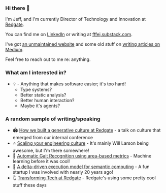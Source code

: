 ### Hi there 👋

I'm Jeff, and I'm currently Director of Technology and Innovation at [Redgate](https://www.red-gate.com/).

You can find me on [LinkedIn](https://www.linkedin.com/in/fffej/) or writing at [fffej.substack.com](https://fffej.substack.com).

I've got [an unmaintained website](https://www.fatvat.co.uk/) and some old stuff on [writing articles on Medium](https://jeff-foster.medium.com/).

Feel free to reach out to me re: anything.

### What am I interested in?

* 💡  - Anything that makes software easier; it's too hard!
  * Type systems?
  * Better static analysis?
  * Better human interaction?
  * Maybe it's agents?

### A random sample of writing/speaking

* 🏟️ [How we built a generative culture at Redgate](https://www.infoq.com/presentations/redgate-westrum-model/) - a talk on culture that emerged from our internal conference
* ⭐ [Scaling your engineering culture](https://podcasts.google.com/feed/aHR0cHM6Ly9pbmdlbmlvdXNseXNpbXBsZS5saWJzeW4uY29tL3Jzcw/episode/NDI4MjZiYTAtNTNiNy00NWU3LWFlYTAtMDNkMDg4NGFmNDY4?sa=X&ved=0CAUQkfYCahcKEwjoveyd5vbwAhUAAAAAHQAAAAAQAQ) - It's mainly Will Larson being awesome, but I'm there somewhere!
* 🚶 [Automatic Gait Recognition using area-based metrics](https://eprints.soton.ac.uk/258454/1/foster_prl.pdf) - Machine learning before it was cool!
* 📜 [A delta-driven execution model for semantic computing](https://dl.acm.org/doi/abs/10.1145/1094855.1094871) - A fun startup I was involved with nearly 20 years ago!
* 👆 [Transforming Tech at Redgate](https://medium.com/ingeniouslysimple/the-evolution-of-tech-at-redgate-3ebbe6f30ced) - Redgate's using some pretty cool stuff these days

